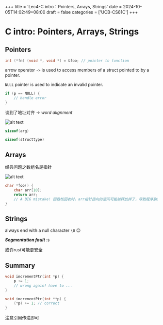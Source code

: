 +++
title = 'Lec4-C intro：Pointers, Arrays, Strings'
date = 2024-10-05T14:02:49+08:00
draft = false
categories = ['UCB-CS61C']
+++
# C intro: Pointers, Arrays, Strings

## Pointers
```c
int (*fn) (void *, void *) = &foo; // pointer to function
```

arrow operator `->` is used to access members of a struct pointed to by a pointer.

`NULL` pointer is used to indicate an invalid pointer.
```c
if (p == NULL) {
    // handle error
}
```

谈到了地址对齐 -> *word alignment*

![alt text](image.png)

```c
sizeof(arg)

sizeof(structtype)
```

## Arrays

经典问题之数组名是指针

![alt text](image-1.png)

```c
char *foo() {
    char arr[10];
    return arr; 
    // A BIG mistake! 函数栈回收时，arr指针指向的空间可能被释放掉了，导致程序崩溃
}
```

## Strings
always end with a null character `\0` :wink:

***Segmentation fault*** :s

或许rust可能更安全

## Summary

```c
void incrementPtr(int *p) {
    p += 1;
    // wrong again! have to ...
}

void incrementPtr(int **p) {
    (*p) += 1; // correct
}
```
注意引用传递即可


